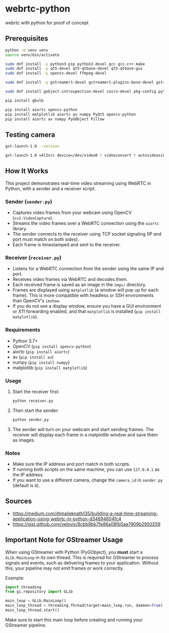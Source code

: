 # webrtc-python
 webrtc with python for proof of concept

## Prerequisites

```sh
python -m venv venv
source venv/bin/activate
```

```sh 
sudo dnf install -y python3-pip python3-devel gcc gcc-c++ make
sudo dnf install -y qt5-devel qt5-qtbase-devel qt5-qtbase-gui
sudo dnf install -y opencv-devel ffmpeg-devel

sudo dnf install -y gstreamer1-devel gstreamer1-plugins-base-devel gstreamer1-plugins-good gstreamer1-plugins-bad-free gstreamer1-plugins-ugly-free gstreamer1-libav gstreamer1-plugins-base gstreamer1-plugins-good-extras gstreamer1-plugins-bad-free-extras gstreamer1-plugins-ugly-free-extras gstreamer1-plugins-ffmpeg v4l-utils python3-gobject python3-gobject-devel python3-pip python3-devel gcc gcc-c++ make

sudo dnf install gobject-introspection-devel cairo-devel pkg-config python3-devel

pip install gbulb

pip install aiortc opencv-python
pip install matplotlib aiortc av numpy PyQt5 opencv-python 
pip install aiortc av numpy PyGObject Pillow 
```

## Testing camera 

```sh
gst-launch-1.0 --version

gst-launch-1.0 v4l2src device=/dev/video0 ! videoconvert ! autovideosink
``` 

## How It Works

This project demonstrates real-time video streaming using WebRTC in Python, with a sender and a receiver script.

### Sender (`sender.py`)
- Captures video frames from your webcam using OpenCV (`cv2.VideoCapture`).
- Streams the video frames over a WebRTC connection using the `aiortc` library.
- The sender connects to the receiver using TCP socket signaling (IP and port must match on both sides).
- Each frame is timestamped and sent to the receiver.

### Receiver (`receiver.py`)
- Listens for a WebRTC connection from the sender using the same IP and port.
- Receives video frames via WebRTC and decodes them.
- Each received frame is saved as an image in the `imgs/` directory.
- Frames are displayed using `matplotlib` (a window will pop up for each frame). This is more compatible with headless or SSH environments than OpenCV's `imshow`.
- If you do not see a display window, ensure you have a GUI environment or X11 forwarding enabled, and that `matplotlib` is installed (`pip install matplotlib`).

### Requirements
- Python 3.7+
- OpenCV (`pip install opencv-python`)
- aiortc (`pip install aiortc`)
- av (`pip install av`)
- numpy (`pip install numpy`)
- matplotlib (`pip install matplotlib`)

### Usage
1. Start the receiver first:
   ```bash
   python receiver.py
   ```
2. Then start the sender:
   ```bash
   python sender.py
   ```
3. The sender will turn on your webcam and start sending frames. The receiver will display each frame in a matplotlib window and save them as images.

### Notes
- Make sure the IP address and port match in both scripts.
- If running both scripts on the same machine, you can use `127.0.0.1` as the IP address.
- If you want to use a different camera, change the `camera_id` in `sender.py` (default is `0`).

## Sources

* https://medium.com/@malieknath135/building-a-real-time-streaming-application-using-webrtc-in-python-d34694604fc4
* https://gist.github.com/velovix/8cbb9bb7fe86a08fb5aa7909b2950259

## Important Note for GStreamer Usage

When using GStreamer with Python (PyGObject), you **must** start a `GLib.MainLoop` in its own thread. This is required for GStreamer to process signals and events, such as delivering frames to your application. Without this, your pipeline may not emit frames or work correctly.

Example:

```python
import threading
from gi.repository import GLib

main_loop = GLib.MainLoop()
main_loop_thread = threading.Thread(target=main_loop.run, daemon=True)
main_loop_thread.start()
```

Make sure to start this main loop before creating and running your GStreamer pipeline.

